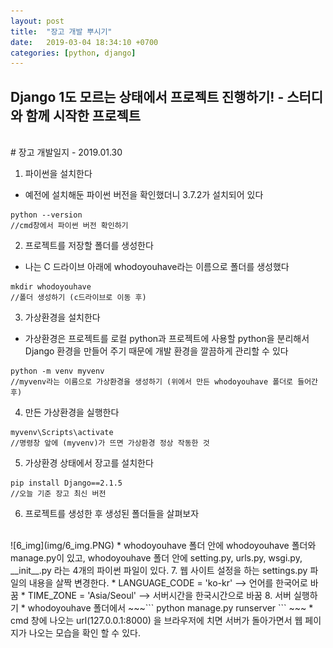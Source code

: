 ```yaml
---
layout: post
title:  "장고 개발 뿌시기"
date:   2019-03-04 18:34:10 +0700
categories: [python, django]
---
```


## Django 1도 모르는 상태에서 프로젝트 진행하기! - 스터디와 함께 시작한 프로젝트
<br>
# 장고 개발일지 - 2019.01.30

1. 파이썬을 설치한다
 * 예전에 설치해둔 파이썬 버전을 확인했더니 3.7.2가 설치되어 있다
~~~
python --version
//cmd창에서 파이썬 버전 확인하기
~~~

  2. 프로젝트를 저장할 폴더를 생성한다
* 나는 C 드라이브 아래에 whodoyouhave라는 이름으로 폴더를 생성했다
~~~
mkdir whodoyouhave
//폴더 생성하기 (c드라이브로 이동 후)
~~~
  3. 가상환경을 설치한다
* 가상환경은 프로젝트를 로컬 python과 프로젝트에 사용할 python을 분리해서 Django 환경을 만들어 주기 때문에 개발 환경을 깔끔하게 관리할 수 있다
~~~
python -m venv myvenv
//myvenv라는 이름으로 가상환경을 생성하기 (위에서 만든 whodoyouhave 폴더로 들어간 후)
~~~
  4. 만든 가상환경을 실행한다
~~~
myvenv\Scripts\activate
//명령창 앞에 (myvenv)가 뜨면 가상환경 정상 작동한 것
~~~
  5.  가상환경 상태에서 장고를 설치한다
~~~
pip install Django==2.1.5
//오늘 기준 장고 최신 버전
~~~
6.  프로젝트를 생성한 후 생성된 폴더들을 살펴보자
<br>
![6_img](img/6_img.PNG)
  * whodoyouhave 폴더 안에 whodoyouhave 폴더와 manage.py이 있고, whodoyouhave 폴더 안에 setting.py, urls.py, wsgi.py, __init__.py 라는 4개의 파이썬 파일이 있다.
7. 웹 사이트 설정을 하는 settings.py 파일의 내용을 살짝 변경한다.
  * LANGUAGE_CODE = 'ko-kr' --> 언어를 한국어로 바꿈
  * TIME_ZONE = 'Asia/Seoul' --> 서버시간을 한국시간으로 바꿈
8. 서버 실행하기
  * whodoyouhave 폴더에서
  ~~~```
  python manage.py runserver
  ```
  ~~~
  * cmd 창에 나오는 url(127.0.0.1:8000) 을 브라우저에 치면 서버가 돌아가면서 웹 페이지가 나오는 모습을 확인 할 수 있다.
